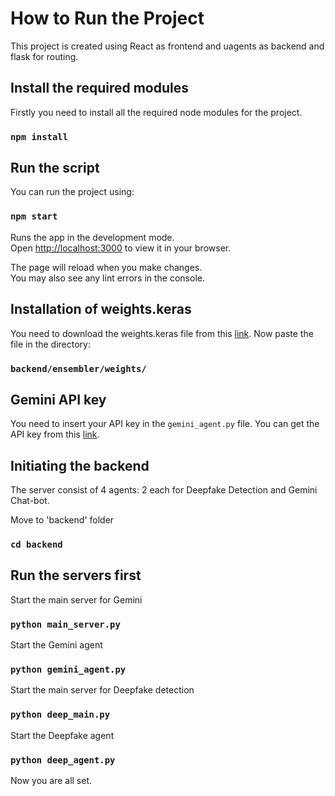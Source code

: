 # How to Run the Project

This project is created using React as frontend and uagents as backend and flask for routing.

## Install the required modules

Firstly you need to install all the required node modules for the project.

### `npm install`

## Run the script

You can run the project using:

### `npm start`

Runs the app in the development mode.\
Open [http://localhost:3000](http://localhost:3000) to view it in your browser.

The page will reload when you make changes.\
You may also see any lint errors in the console.

## Installation of weights.keras
You need to download the weights.keras file from this [link](https://drive.google.com/file/d/1yXIi2eEQTjYcqVxeCvMnKvRzJIhuruJN/view?usp=drive_link).
Now paste the file in the directory:
### `backend/ensembler/weights/`

## Gemini API key
You need to insert your API key in the `gemini_agent.py` file. You can get the API key from this [link](https://ai.google.dev/gemini-api?gad_source=1&gclid=Cj0KCQjw28W2BhC7ARIsAPerrcK6kT7PlDcrp4EI0fiHrSuKKhhh3wHZeckAyHCwNNW8LnRtWOKh9zwaAtfyEALw_wcB&authuser=5).


## Initiating the backend 

The server consist of 4 agents: 2 each for Deepfake Detection and Gemini Chat-bot.

Move to 'backend' folder

### `cd backend`

## Run the servers first

Start the main server for Gemini
### `python main_server.py`

Start the Gemini agent
### `python gemini_agent.py`

Start the main server for Deepfake detection
### `python deep_main.py`

Start the Deepfake agent
### `python deep_agent.py`




Now you are all set.
